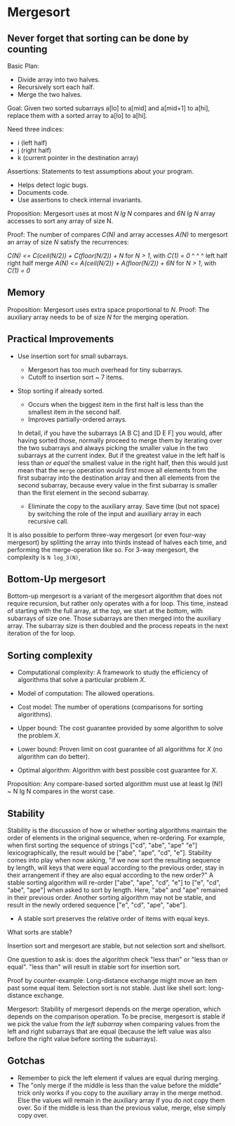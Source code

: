 # Mergesort

## Never forget that sorting can be done by counting

Basic Plan:

- Divide array into two halves.
- Recursively sort each half.
- Merge the two halves.

Goal: Given two sorted subarrays a[lo] to a[mid] and a[mid+1] to a[hi], replace them with a sorted array to a[lo] to a[hi].

Need three indices:

- i (left half)
- j (right half)
- k (current pointer in the destination array)

Assertions: Statements to test assumptions about your program.

- Helps detect logic bugs.
- Documents code.
- Use assertions to check internal invariants.

Proposition: Mergesort uses at most *N lg N* compares and *6N lg N* array accesses to sort any array of size N.

Proof: The number of compares *C(N)* and array accesses *A(N)* to mergesort an array of size *N* satisfy the recurrences:

*C(N) <= C(ceil(N/2)) + C(floor(N/2)) + N* for *N > 1*, with *C(1) = 0*
			^				^			^
		 left half		 right half	  merge
*A(N) <= A(ceil(N/2)) + A(floor(N/2)) + 6N* for *N > 1*, with *C(1) = 0*

## Memory

Proposition: Mergesort uses extra space proportional to *N*.
Proof: The auxiliary array needs to be of size *N* for the merging operation.

## Practical Improvements

- Use insertion sort for small subarrays.

	+ Mergesort has too much overhead for tiny subarrays.
	+ Cutoff to insertion sort ~ 7 items.

- Stop sorting if already sorted.

	+ Occurs when the biggest item in the first half is less than the smallest item in the second half.
	+ Improves partially-ordered arrays.

	In detail, if you have the subarrays [A B C] and [D E F] you would, after having sorted those, normally proceed to merge them by iterating over the two subarrays and always picking the smaller value in the two subarrays at the current index. But if the greatest value in the left half is less than *or equal* the smallest value in the right half, then this would just mean that the `merge` operation would first move all elements from the first subarray into the destination array and then all elements from the second subarray, because every value in the first subarray is smaller than the first element in the second subarray.

	- Eliminate the copy to the auxiliary array. Save time (but not space) by switching the role of the input and auxiliary array in each recursive call.

It is also possible to perform three-way mergesort (or even four-way mergesort) by splitting the array into thirds instead of halves each time, and performing the merge-operation like so. For 3-way mergesort, the complexity is `N log_3(N)`,

## Bottom-Up mergesort

Bottom-up mergesort is a variant of the mergesort algorithm that does not require recursion, but rather only operates with a for loop. This time, instead of starting with the full array, at the *top*, we start at the *bottom*, with subarrays of size one. Those subarrays are then merged into the auxiliary array. The subarray size is then doubled and the process repeats in the next iteration of the for loop.

## Sorting complexity

- Computational complexity: A framework to study the efficiency of algorithms that solve a particular problem *X*.

- Model of computation: The allowed operations.

- Cost model: The number of operations (comparisons for sorting algorithms).

- Upper bound: The cost guarantee provided by some algorithm to solve the problem *X*.

- Lower bound: Proven limit on cost guarantee of all algorithms for *X* (no algorithm can do better).

- Optimal algorithm: Algorithm with best possible cost guarantee for *X*.

Proposition: Any compare-based sorted algorithm  must use at least lg (N!) ~ N lg N compares in the worst case.

## Stability

Stability is the discussion of how or whether sorting algorithms maintain the order of elements in the original sequence, when re-ordering. For example, when first sorting the sequence of strings ["cd", "abe", "ape" "e"] lexicographically, the result would be ["abe", "ape", "cd", "e"]. Stability comes into play when now asking, "if we now sort the resulting sequence by length, will keys that were equal according to the previous order, stay in their arrangement if they are also equal according to the new order?" A stable sorting algorithm will re-order ["abe", "ape", "cd", "e"] to ["e", "cd", "abe", "ape"] when asked to sort by length. Here, "abe" and "ape" remained in their previous order. Another sorting algorithm may not be stable, and result in the newly ordered sequence ["e", "cd", "ape", "abe"].

- A stable sort preserves the relative order of items with equal keys.

What sorts are stable?

Insertion sort and mergesort are stable, but not selection sort and shellsort.

One question to ask is: does the algorithm check "less than" or "less than or equal". "less than" will result in stable sort for insertion sort.

Proof by counter-example: Long-distance exchange might move an item past some equal item. Selection sort is not stable. Just like shell sort: long-distance exchange.

Mergesort: Stability of mergesort depends on the merge operation, which depends on the comparison operation. To be precise, mergesort is stable if we pick the value from *the left subarray* when comparing values from the left and right subarrays that are equal (because the left value was also before the right value before sorting the subarrays).

## Gotchas

* Remember to pick the left element if values are equal during merging.
* The "only merge if the middle is less than the value before the middle" trick only works if you copy to the auxiliary array in the merge method. Else the values will remain in the auxiliary array if you do not copy them over. So if the middle is less than the previous value, merge, else simply copy over.
